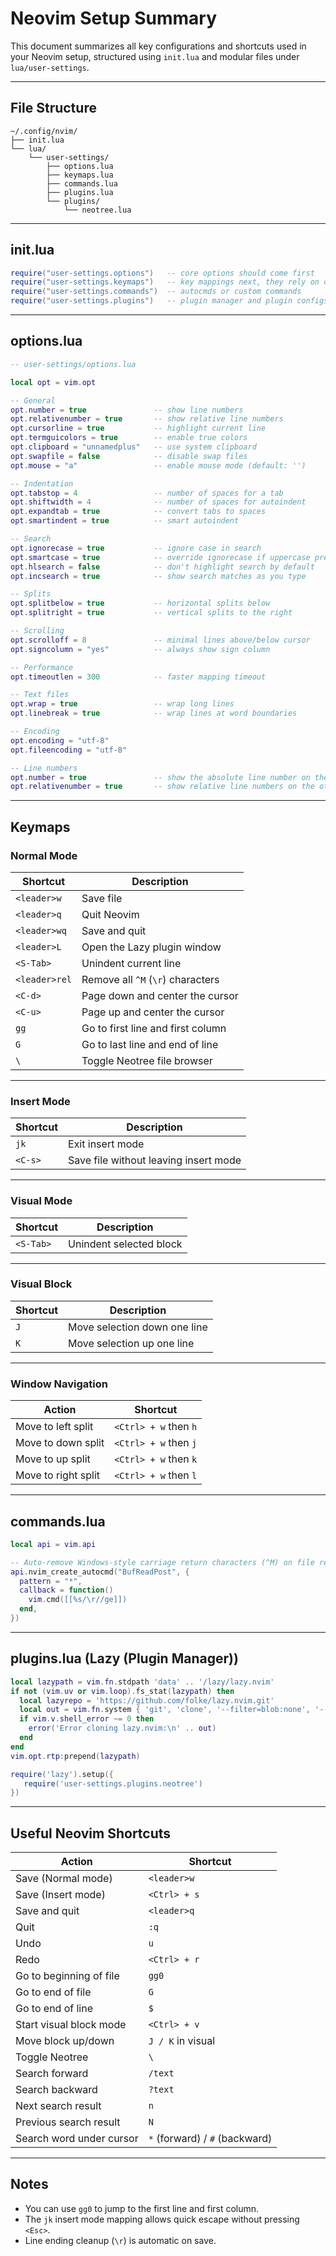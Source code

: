 # Neovim Setup Summary

This document summarizes all key configurations and shortcuts used in your Neovim setup, structured using `init.lua` and modular files under `lua/user-settings`.

---

## File Structure

```
~/.config/nvim/
├── init.lua
└── lua/
    └── user-settings/
        ├── options.lua
        ├── keymaps.lua
        ├── commands.lua
        ├── plugins.lua
        └── plugins/
            └── neotree.lua
```

---

## init.lua

```lua
require("user-settings.options")   -- core options should come first
require("user-settings.keymaps")   -- key mappings next, they rely on options sometimes
require("user-settings.commands")  -- autocmds or custom commands
require("user-settings.plugins")   -- plugin manager and plugin configs come last
```

---

## options.lua

```lua
-- user-settings/options.lua

local opt = vim.opt

-- General
opt.number = true               -- show line numbers
opt.relativenumber = true       -- show relative line numbers
opt.cursorline = true           -- highlight current line
opt.termguicolors = true        -- enable true colors
opt.clipboard = "unnamedplus"   -- use system clipboard
opt.swapfile = false            -- disable swap files
opt.mouse = "a"                 -- enable mouse mode (default: '')

-- Indentation
opt.tabstop = 4                 -- number of spaces for a tab
opt.shiftwidth = 4              -- number of spaces for autoindent
opt.expandtab = true            -- convert tabs to spaces
opt.smartindent = true          -- smart autoindent

-- Search
opt.ignorecase = true           -- ignore case in search
opt.smartcase = true            -- override ignorecase if uppercase present
opt.hlsearch = false            -- don't highlight search by default
opt.incsearch = true            -- show search matches as you type

-- Splits
opt.splitbelow = true           -- horizontal splits below
opt.splitright = true           -- vertical splits to the right

-- Scrolling
opt.scrolloff = 8               -- minimal lines above/below cursor
opt.signcolumn = "yes"          -- always show sign column

-- Performance
opt.timeoutlen = 300            -- faster mapping timeout

-- Text files
opt.wrap = true                 -- wrap long lines
opt.linebreak = true            -- wrap lines at word boundaries

-- Encoding
opt.encoding = "utf-8"
opt.fileencoding = "utf-8"

-- Line numbers
opt.number = true            	-- show the absolute line number on the current line
opt.relativenumber = true    	-- show relative line numbers on the other lines
```

---

## Keymaps 

### Normal Mode

| Shortcut         | Description                            |
|------------------|----------------------------------------|
| `<leader>w`      | Save file                              |
| `<leader>q`      | Quit Neovim                            |
| `<leader>wq`     | Save and quit                          |
| `<leader>L`      | Open the Lazy plugin window            |
| `<S-Tab>`        | Unindent current line                  |
| `<leader>rel`    | Remove all `^M` (`\r`) characters      |
| `<C-d>`          | Page down and center the cursor        |
| `<C-u>`          | Page up and center the cursor          |
| `gg`             | Go to first line and first column      |
| `G`              | Go to last line and end of line        |
| `\`              | Toggle Neotree file browser            |

---

### Insert Mode

| Shortcut   | Description                               |
|------------|-------------------------------------------|
| `jk`       | Exit insert mode                          |
| `<C-s>`    | Save file without leaving insert mode     |

---

### Visual Mode

| Shortcut   | Description                     |
|------------|---------------------------------|
| `<S-Tab>`  | Unindent selected block         |

---

### Visual Block

| Shortcut   | Description                     |
|------------|---------------------------------|
| `J`        | Move selection down one line    |
| `K`        | Move selection up one line      |

---

### Window Navigation

| Action                   | Shortcut              |
|--------------------------|-----------------------|
| Move to left split       | `<Ctrl> + w` then `h` |
| Move to down split       | `<Ctrl> + w` then `j` |
| Move to up split         | `<Ctrl> + w` then `k` |
| Move to right split      | `<Ctrl> + w` then `l` |

---

## commands.lua

```lua
local api = vim.api

-- Auto-remove Windows-style carriage return characters (^M) on file read
api.nvim_create_autocmd("BufReadPost", {
  pattern = "*",
  callback = function()
    vim.cmd([[%s/\r//ge]])
  end,
})
```

---

## plugins.lua (Lazy (Plugin Manager))

```lua
local lazypath = vim.fn.stdpath 'data' .. '/lazy/lazy.nvim'
if not (vim.uv or vim.loop).fs_stat(lazypath) then
  local lazyrepo = 'https://github.com/folke/lazy.nvim.git'
  local out = vim.fn.system { 'git', 'clone', '--filter=blob:none', '--branch=stable', lazyrepo, lazypath }
  if vim.v.shell_error ~= 0 then
    error('Error cloning lazy.nvim:\n' .. out)
  end
end
vim.opt.rtp:prepend(lazypath)

require('lazy').setup({
   require('user-settings.plugins.neotree') 
})
```

---

## Useful Neovim Shortcuts

| Action                      | Shortcut                        |
|-----------------------------|---------------------------------|
| Save (Normal mode)          | `<leader>w`                     |
| Save (Insert mode)          | `<Ctrl> + s`                    |
| Save and quit               | `<leader>q`                     |
| Quit                        | `:q`                            |
| Undo                        | `u`                             |
| Redo                        | `<Ctrl> + r`                    |
| Go to beginning of file     | `gg0`                           |
| Go to end of file           | `G`                             |
| Go to end of line           | `$`                             |
| Start visual block mode     | `<Ctrl> + v`                    |
| Move block up/down          | `J / K` in visual               |
| Toggle Neotree              | `\`                             |
| Search forward              | `/text`                         |
| Search backward             | `?text`                         |
| Next search result          | `n`                             |
| Previous search result      | `N`                             |
| Search word under cursor    | `*` (forward) / `#` (backward)  |


---

## Notes

- You can use `gg0` to jump to the first line and first column.
- The `jk` insert mode mapping allows quick escape without pressing `<Esc>`.
- Line ending cleanup (`\r`) is automatic on save.

